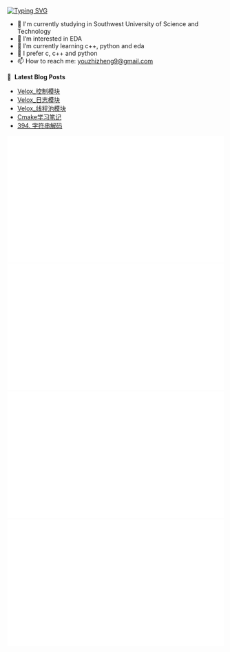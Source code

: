 [![Typing SVG](https://readme-typing-svg.demolab.com?font=Fira+Code&weight=500&size=22&pause=1000&color=58A6FF&width=435&lines=%F0%9F%91%8BHi%2C+I'm+YouZhiZheng)](https://git.io/typing-svg)

- 🏫 I'm currently studying in Southwest University of Science and Technology
- 👀 I’m interested in EDA
- 🌱 I’m currently learning c++, python and eda
- 🔭 I prefer c, c++ and python
- 📫 How to reach me: youzhizheng9@gmail.com

📕 &nbsp;**Latest Blog Posts**
<!-- BLOG-POST-LIST:START -->
- [Velox_控制模块](https://YouZhiZheng.github.io/posts/325196d/)
- [Velox_日志模块](https://YouZhiZheng.github.io/posts/1235a2f/)
- [Velox_线程池模块](https://YouZhiZheng.github.io/posts/e87181a/)
- [Cmake学习笔记](https://YouZhiZheng.github.io/posts/6c7e777/)
- [394. 字符串解码](https://YouZhiZheng.github.io/posts/84d7cc5/)
<!-- BLOG-POST-LIST:END -->

<div>
    <a href="https://github.com/jstrieb/github-stats#gh-dark-mode-only">
        <img src="https://github.com/YouZhiZheng/github-stats/blob/master/generated/overview.svg#gh-dark-mode-only" />
        <img src="https://github.com/YouZhiZheng/github-stats/blob/master/generated/languages.svg#gh-dark-mode-only" />
    </a>
    <a href="https://github.com/jstrieb/github-stats#gh-light-mode-only">
        <img src="https://github.com/YouZhiZheng/github-stats/blob/master/generated/overview.svg#gh-light-mode-only" />
        <img src="https://github.com/YouZhiZheng/github-stats/blob/master/generated/languages.svg#gh-light-mode-only" />
    </a>
</div>

<!---
YouZhiZheng/YouZhiZheng is a ✨ special ✨ repository because its `README.md` (this file) appears on your GitHub profile.
You can click the Preview link to take a look at your changes.
--->
